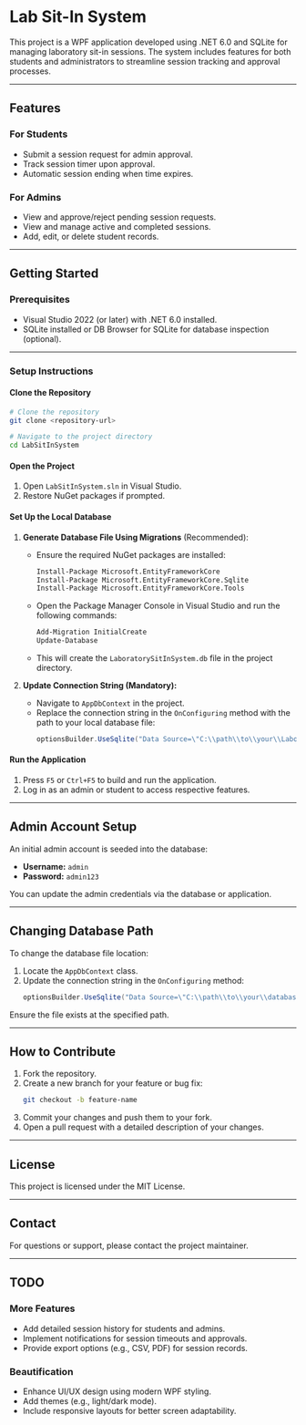 # Lab Sit-In System

This project is a WPF application developed using .NET 6.0 and SQLite for managing laboratory sit-in sessions. The system includes features for both students and administrators to streamline session tracking and approval processes.

---

## **Features**

### **For Students**
- Submit a session request for admin approval.
- Track session timer upon approval.
- Automatic session ending when time expires.

### **For Admins**
- View and approve/reject pending session requests.
- View and manage active and completed sessions.
- Add, edit, or delete student records.

---

## **Getting Started**

### **Prerequisites**
- Visual Studio 2022 (or later) with .NET 6.0 installed.
- SQLite installed or DB Browser for SQLite for database inspection (optional).

---

### **Setup Instructions**

#### **Clone the Repository**
```bash
# Clone the repository
git clone <repository-url>

# Navigate to the project directory
cd LabSitInSystem
```

#### **Open the Project**
1. Open `LabSitInSystem.sln` in Visual Studio.
2. Restore NuGet packages if prompted.

#### **Set Up the Local Database**

1. **Generate Database File Using Migrations** (Recommended):
   - Ensure the required NuGet packages are installed:
     ```bash
     Install-Package Microsoft.EntityFrameworkCore
     Install-Package Microsoft.EntityFrameworkCore.Sqlite
     Install-Package Microsoft.EntityFrameworkCore.Tools
     ```
   - Open the Package Manager Console in Visual Studio and run the following commands:
     ```bash
     Add-Migration InitialCreate
     Update-Database
     ```
   - This will create the `LaboratorySitInSystem.db` file in the project directory.

2. **Update Connection String (Mandatory):**
   - Navigate to `AppDbContext` in the project.
   - Replace the connection string in the `OnConfiguring` method with the path to your local database file:
     ```csharp
     optionsBuilder.UseSqlite("Data Source=\"C:\\path\\to\\your\\LaboratorySitInSystem.db\"");
     ```

#### **Run the Application**
1. Press `F5` or `Ctrl+F5` to build and run the application.
2. Log in as an admin or student to access respective features.

---

## **Admin Account Setup**
An initial admin account is seeded into the database:
- **Username:** `admin`
- **Password:** `admin123`

You can update the admin credentials via the database or application.

---

## **Changing Database Path**
To change the database file location:
1. Locate the `AppDbContext` class.
2. Update the connection string in the `OnConfiguring` method:
   ```csharp
   optionsBuilder.UseSqlite("Data Source=\"C:\\path\\to\\your\\database.db\"");
   ```

Ensure the file exists at the specified path.

---

## **How to Contribute**
1. Fork the repository.
2. Create a new branch for your feature or bug fix:
   ```bash
   git checkout -b feature-name
   ```
3. Commit your changes and push them to your fork.
4. Open a pull request with a detailed description of your changes.

---

## **License**
This project is licensed under the MIT License.

---

## **Contact**
For questions or support, please contact the project maintainer.

---

## **TODO**

### **More Features**
- Add detailed session history for students and admins.
- Implement notifications for session timeouts and approvals.
- Provide export options (e.g., CSV, PDF) for session records.

### **Beautification**
- Enhance UI/UX design using modern WPF styling.
- Add themes (e.g., light/dark mode).
- Include responsive layouts for better screen adaptability.
